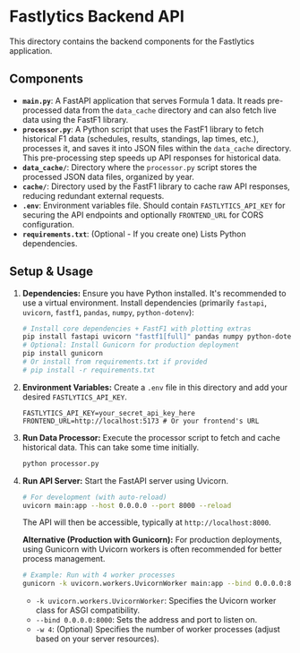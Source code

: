 # Fastlytics Backend API

This directory contains the backend components for the Fastlytics application.

## Components

*   **`main.py`**: A FastAPI application that serves Formula 1 data. It reads pre-processed data from the `data_cache` directory and can also fetch live data using the FastF1 library.
*   **`processor.py`**: A Python script that uses the FastF1 library to fetch historical F1 data (schedules, results, standings, lap times, etc.), processes it, and saves it into JSON files within the `data_cache` directory. This pre-processing step speeds up API responses for historical data.
*   **`data_cache/`**: Directory where the `processor.py` script stores the processed JSON data files, organized by year.
*   **`cache/`**: Directory used by the FastF1 library to cache raw API responses, reducing redundant external requests.
*   **`.env`**: Environment variables file. Should contain `FASTLYTICS_API_KEY` for securing the API endpoints and optionally `FRONTEND_URL` for CORS configuration.
*   **`requirements.txt`**: (Optional - If you create one) Lists Python dependencies.

## Setup & Usage

1.  **Dependencies:** Ensure you have Python installed. It's recommended to use a virtual environment. Install dependencies (primarily `fastapi`, `uvicorn`, `fastf1`, `pandas`, `numpy`, `python-dotenv`):
    ```bash
    # Install core dependencies + FastF1 with plotting extras
    pip install fastapi uvicorn "fastf1[full]" pandas numpy python-dotenv requests requests_cache
    # Optional: Install Gunicorn for production deployment
    pip install gunicorn
    # Or install from requirements.txt if provided
    # pip install -r requirements.txt
    ```
2.  **Environment Variables:** Create a `.env` file in this directory and add your desired `FASTLYTICS_API_KEY`.
    ```
    FASTLYTICS_API_KEY=your_secret_api_key_here
    FRONTEND_URL=http://localhost:5173 # Or your frontend's URL
    ```
3.  **Run Data Processor:** Execute the processor script to fetch and cache historical data. This can take some time initially.
    ```bash
    python processor.py
    ```
4.  **Run API Server:** Start the FastAPI server using Uvicorn.
    ```bash
    # For development (with auto-reload)
    uvicorn main:app --host 0.0.0.0 --port 8000 --reload
    ```
    The API will then be accessible, typically at `http://localhost:8000`.

    **Alternative (Production with Gunicorn):**
    For production deployments, using Gunicorn with Uvicorn workers is often recommended for better process management.
    ```bash
    # Example: Run with 4 worker processes
    gunicorn -k uvicorn.workers.UvicornWorker main:app --bind 0.0.0.0:8000 -w 4
    ```
    *   `-k uvicorn.workers.UvicornWorker`: Specifies the Uvicorn worker class for ASGI compatibility.
    *   `--bind 0.0.0.0:8000`: Sets the address and port to listen on.
    *   `-w 4`: (Optional) Specifies the number of worker processes (adjust based on your server resources).
